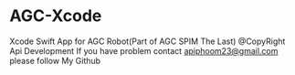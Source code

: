 # AGC-Xcode
Xcode Swift App for AGC Robot(Part of AGC SPIM The Last)
@CopyRight Api Development
If you have problem contact apiphoom23@gmail.com
please follow My Github
